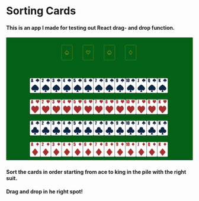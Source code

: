 # Sorting Cards

 #### This is an app I made for testing out React drag- and drop function.





<img src="src/images/sorting.png" width="600" />


#### Sort the cards in order starting from ace to king in the pile with the right suit. 

#### Drag and drop in he right spot!
